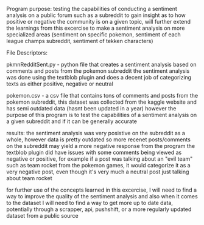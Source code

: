 Program purpose:
testing the capabilities of conducting a sentiment analysis on a public forum such as a subreddit
to gain insight as to how positive or negative the community is on a given topic, will further extend the learnings from this excercise to make a sentiment analysis 
on more specialized areas (sentiment on specific pokemon, sentiment of each league champs subreddit, sentiment of tekken characters)

File Descriptors:

pkmnRedditSent.py - python file that creates a sentiment analysis based on comments and posts from the pokemon subreddit
the sentiment analysis was done using the textblob plugin and does a decent job of categorizing texts as either positive, negative or neutral

pokemon.csv - a csv file that contains tons of comments and posts from the pokemon subreddit, this dataset was collected from the kaggle website and has semi outdated data (hasnt been updated in a year)
however the purpose of this program is to test the capabilities of a sentiment analysis on a given subreddit and if it can be generally accurate

results:
the sentiment analysis was very posistive on the subreddit as a whole, however data is pretty outdated so more recenet posts/comments on the subreddit may yield a more negative response from the program
the textblob plugin did have issues with some comments being viewed as negative or positive, for example if a post was talking about an "evil team" such as team rocket from the pokemon games, it would categorize it
as a very negative post, even though it's very much a neutral post just talking about team rocket

for further use of the concepts learned in this excercise, I will need to find a way to improve the quality of the sentiment analysis and also when it comes to the dataset I will need to find a way to get more up to
date data, potentially through a scrapper, api, pushshift, or a more regularly updated dataset from a public source

